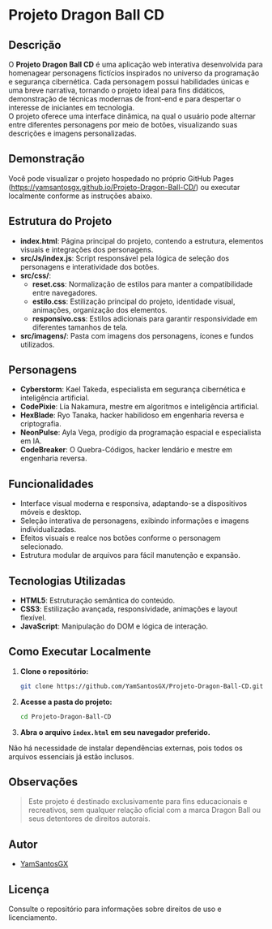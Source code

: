 # Projeto Dragon Ball CD

## Descrição

O **Projeto Dragon Ball CD** é uma aplicação web interativa desenvolvida para homenagear personagens fictícios inspirados no universo da programação e segurança cibernética. Cada personagem possui habilidades únicas e uma breve narrativa, tornando o projeto ideal para fins didáticos, demonstração de técnicas modernas de front-end e para despertar o interesse de iniciantes em tecnologia.  
O projeto oferece uma interface dinâmica, na qual o usuário pode alternar entre diferentes personagens por meio de botões, visualizando suas descrições e imagens personalizadas.

## Demonstração

Você pode visualizar o projeto hospedado no próprio GitHub Pages (https://yamsantosgx.github.io/Projeto-Dragon-Ball-CD/) ou executar localmente conforme as instruções abaixo.

## Estrutura do Projeto

- **index.html**: Página principal do projeto, contendo a estrutura, elementos visuais e integrações dos personagens.
- **src/Js/index.js**: Script responsável pela lógica de seleção dos personagens e interatividade dos botões.
- **src/css/**: 
  - **reset.css**: Normalização de estilos para manter a compatibilidade entre navegadores.
  - **estilo.css**: Estilização principal do projeto, identidade visual, animações, organização dos elementos.
  - **responsivo.css**: Estilos adicionais para garantir responsividade em diferentes tamanhos de tela.
- **src/imagens/**: Pasta com imagens dos personagens, ícones e fundos utilizados.

## Personagens

- **Cyberstorm**: Kael Takeda, especialista em segurança cibernética e inteligência artificial.
- **CodePixie**: Lía Nakamura, mestre em algoritmos e inteligência artificial.
- **HexBlade**: Ryo Tanaka, hacker habilidoso em engenharia reversa e criptografia.
- **NeonPulse**: Ayla Vega, prodígio da programação espacial e especialista em IA.
- **CodeBreaker**: O Quebra-Códigos, hacker lendário e mestre em engenharia reversa.

## Funcionalidades

- Interface visual moderna e responsiva, adaptando-se a dispositivos móveis e desktop.
- Seleção interativa de personagens, exibindo informações e imagens individualizadas.
- Efeitos visuais e realce nos botões conforme o personagem selecionado.
- Estrutura modular de arquivos para fácil manutenção e expansão.

## Tecnologias Utilizadas

- **HTML5**: Estruturação semântica do conteúdo.
- **CSS3**: Estilização avançada, responsividade, animações e layout flexível.
- **JavaScript**: Manipulação do DOM e lógica de interação.

## Como Executar Localmente

1. **Clone o repositório:**
   ```bash
   git clone https://github.com/YamSantosGX/Projeto-Dragon-Ball-CD.git
   ```
2. **Acesse a pasta do projeto:**
   ```bash
   cd Projeto-Dragon-Ball-CD
   ```
3. **Abra o arquivo `index.html` em seu navegador preferido.**

Não há necessidade de instalar dependências externas, pois todos os arquivos essenciais já estão inclusos.

## Observações

> Este projeto é destinado exclusivamente para fins educacionais e recreativos, sem qualquer relação oficial com a marca Dragon Ball ou seus detentores de direitos autorais.

## Autor

- [YamSantosGX](https://github.com/YamSantosGX)

## Licença

Consulte o repositório para informações sobre direitos de uso e licenciamento.
